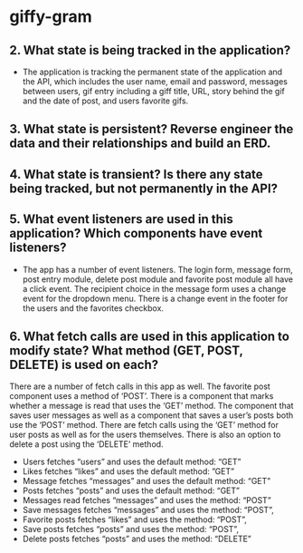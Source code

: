 # giffy-gram

## 2. What state is being tracked in the application?

* The application is tracking the permanent state of the application and the API, which includes the user name, email and password, messages between users, gif entry including a giff title, URL, story behind the gif and the date of post, and users favorite gifs.

## 3. What state is persistent? Reverse engineer the data and their relationships and build an ERD.

## 4. What state is transient? Is there any state being tracked, but not permanently in the API?

## 5. What event listeners are used in this application? Which components have event listeners?

* The app has a number of event listeners. The login form, message form, post entry module, delete post module and favorite post module all have a click event. The recipient choice in the message form uses a change event for the dropdown menu. There is a change event in the footer for the users and the favorites checkbox.

## 6. What fetch calls are used in this application to modify state? What method (GET, POST, DELETE) is used on each?

There are a number of fetch calls in this app as well. The favorite post component uses a method of ‘POST’. There is a component that marks whether a message is read that uses the ‘GET’ method. The component that saves user messages as well as a component that saves a user’s posts both use the ‘POST’ method. There are fetch calls using the ‘GET’ method for user posts as well as for the users themselves. There is also an option to delete a post using the ‘DELETE’ method.

* Users fetches “users”  and uses the default method: “GET”
* Likes fetches “likes” and uses the default method: ”GET”
* Message fetches “messages” and uses the default method: “GET”
* Posts fetches “posts” and uses the default method: “GET”
* Messages read fetches “messages” and uses the method: “POST”
* Save messages fetches “messages” and uses the method: “POST”,
* Favorite posts fetches “likes” and uses the method: “POST”,
* Save posts fetches “posts” and uses the method: “POST”,
* Delete posts fetches “posts” and uses the method: “DELETE”


